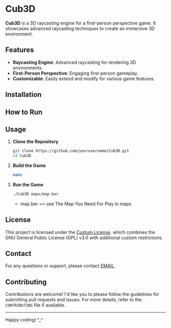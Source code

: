 # Cub3D

**Cub3D** is a 3D raycasting engine for a first-person perspective game. It showcases advanced raycasting techniques to create an immersive 3D environment.

## Features

- **Raycasting Engine**: Advanced raycasting for rendering 3D environments.
- **First-Person Perspective**: Engaging first-person gameplay.
- **Customizable**: Easily extend and modify for various game features.

## Installation

<!-- Add installation instructions here -->

## How to Run

<!-- Add instructions on how to run the project here -->

## Usage

1. **Clone the Repository**

   ```bash
   git clone https://github.com/yourusername/Cub3D.git
   cd Cub3D
   ```

2. **Build the Game**

   ```bash
   make
   ```

4. **Run the Game**

   ```bash
   ./Cub3D maps/map.ber
   ```
   - map.ber == use The Map You Need For Play in maps

## License

  This project is licensed under the [Custum License](LICENSE).
  which combines the GNU General Public License (GPL) v3.0 with additional custom restrictions.

## Contact

  For any questions or support, please contact [EMAIL](mailto:abadouab@student.1337.ma).

## Contributing

  Contributions are welcome! I'd like you to please follow the guidelines for submitting pull requests and issues. For more details, refer to the ```CONTRIBUTING``` file if available.

---
Happy coding! ^_^
